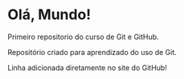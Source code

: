 # Olá, Mundo!
 Primeiro repositorio do curso de Git e GitHub.

 Repositório criado para aprendizado do uso de Git.

 Linha adicionada diretamente no site do GitHub!
